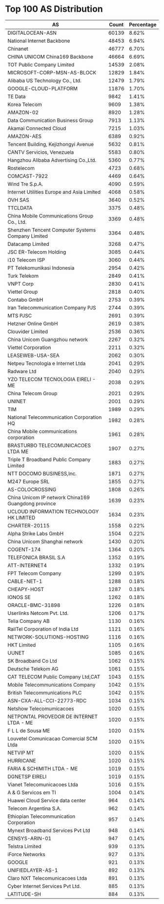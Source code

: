 # Top 100 AS Distribution
| AS | Count | Percentage |
|----|----|----|
| DIGITALOCEAN-ASN | 60139 | 8.62% |
| National Internet Backbone | 48453 | 6.94% |
| Chinanet | 46777 | 6.70% |
| CHINA UNICOM China169 Backbone | 46664 | 6.69% |
| TOT Public Company Limited | 14539 | 2.08% |
| MICROSOFT-CORP-MSN-AS-BLOCK | 12829 | 1.84% |
| Alibaba US Technology Co., Ltd. | 12479 | 1.79% |
| GOOGLE-CLOUD-PLATFORM | 11876 | 1.70% |
| TE Data | 9842 | 1.41% |
| Korea Telecom | 9609 | 1.38% |
| AMAZON-02 | 8920 | 1.28% |
| Data Communication Business Group | 7913 | 1.13% |
| Akamai Connected Cloud | 7215 | 1.03% |
| AMAZON-AES | 6389 | 0.92% |
| Tencent Building, Kejizhongyi Avenue | 5632 | 0.81% |
| CANTV Servicios, Venezuela | 5583 | 0.80% |
| Hangzhou Alibaba Advertising Co.,Ltd. | 5360 | 0.77% |
| Rostelecom | 4723 | 0.68% |
| COMCAST-7922 | 4469 | 0.64% |
| Wind Tre S.p.A. | 4090 | 0.59% |
| Internet Utilities Europe and Asia Limited | 4068 | 0.58% |
| OVH SAS | 3640 | 0.52% |
| TTCLDATA | 3375 | 0.48% |
| China Mobile Communications Group Co., Ltd. | 3369 | 0.48% |
| Shenzhen Tencent Computer Systems Company Limited | 3364 | 0.48% |
| Datacamp Limited | 3268 | 0.47% |
| JSC ER-Telecom Holding | 3085 | 0.44% |
| i10 Telecom ISP | 3060 | 0.44% |
| PT Telekomunikasi Indonesia | 2954 | 0.42% |
| Turk Telekom | 2849 | 0.41% |
| VNPT Corp | 2830 | 0.41% |
| Viettel Group | 2818 | 0.40% |
| Contabo GmbH | 2753 | 0.39% |
| Iran Telecommunication Company PJS | 2744 | 0.39% |
| MTS PJSC | 2691 | 0.39% |
| Hetzner Online GmbH | 2619 | 0.38% |
| Clouvider Limited | 2536 | 0.36% |
| China Unicom Guangzhou network | 2267 | 0.32% |
| Viettel Corporation | 2211 | 0.32% |
| LEASEWEB-USA-SEA | 2062 | 0.30% |
| Netpeu Tecnologia e Internet Ltda | 2041 | 0.29% |
| Radware Ltd | 2040 | 0.29% |
| YZO TELECOM TECNOLOGIA EIRELI - ME | 2038 | 0.29% |
| China Telecom Group | 2021 | 0.29% |
| UNINET | 2001 | 0.29% |
| TIM | 1989 | 0.29% |
| National Telecommunication Corporation HQ | 1982 | 0.28% |
| China Mobile communications corporation | 1961 | 0.28% |
| BRASTURBO TELECOMUNICACOES LTDA ME | 1907 | 0.27% |
| Triple T Broadband Public Company Limited | 1883 | 0.27% |
| NTT DOCOMO BUSINESS,Inc. | 1871 | 0.27% |
| M247 Europe SRL | 1855 | 0.27% |
| AS-COLOCROSSING | 1808 | 0.26% |
| China Unicom IP network China169 Guangdong province | 1639 | 0.23% |
| UCLOUD INFORMATION TECHNOLOGY HK LIMITED | 1634 | 0.23% |
| CHARTER-20115 | 1558 | 0.22% |
| Alpha Strike Labs GmbH | 1504 | 0.22% |
| China Unicom Shanghai network | 1430 | 0.20% |
| COGENT-174 | 1364 | 0.20% |
| TELEFONICA BRASIL S.A | 1352 | 0.19% |
| ATT-INTERNET4 | 1332 | 0.19% |
| FPT Telecom Company | 1299 | 0.19% |
| CABLE-NET-1 | 1288 | 0.18% |
| CHEAPY-HOST | 1287 | 0.18% |
| IONOS SE | 1262 | 0.18% |
| ORACLE-BMC-31898 | 1226 | 0.18% |
| Userlinks Netcom Pvt. Ltd. | 1206 | 0.17% |
| Telia Company AB | 1130 | 0.16% |
| RailTel Corporation of India Ltd | 1121 | 0.16% |
| NETWORK-SOLUTIONS-HOSTING | 1116 | 0.16% |
| HKT Limited | 1105 | 0.16% |
| UUNET | 1085 | 0.16% |
| SK Broadband Co Ltd | 1062 | 0.15% |
| Deutsche Telekom AG | 1061 | 0.15% |
| CAT TELECOM Public Company Ltd,CAT | 1043 | 0.15% |
| Mobile Telecommunications Company | 1042 | 0.15% |
| British Telecommunications PLC | 1042 | 0.15% |
| ASN-CXA-ALL-CCI-22773-RDC | 1034 | 0.15% |
| Netshow Telecomumicacoes | 1020 | 0.15% |
| NETPONTAL PROVEDOR DE INTERNET LTDA - ME | 1020 | 0.15% |
| F L L de Sousa ME | 1020 | 0.15% |
| Louvetel Comunicacao Comercial SCM Ltda | 1020 | 0.15% |
| NETVIP MT | 1020 | 0.15% |
| HURRICANE | 1020 | 0.15% |
| FARIA & SCHIMITH LTDA - ME | 1019 | 0.15% |
| DGNETSP EIRELI | 1019 | 0.15% |
| Vianet Telecomunicacoes Ltda | 1016 | 0.15% |
| A & G Servicos em TI | 1004 | 0.14% |
| Huawei Cloud Service data center | 964 | 0.14% |
| Telecom Argentina S.A. | 962 | 0.14% |
| Ethiopian Telecommunication Corporation | 957 | 0.14% |
| Mynext Broadband Services Pvt Ltd | 948 | 0.14% |
| CENSYS-ARIN-01 | 947 | 0.14% |
| Telstra Limited | 939 | 0.13% |
| iForce Networks | 927 | 0.13% |
| GOOGLE | 921 | 0.13% |
| UNIFIEDLAYER-AS-1 | 892 | 0.13% |
| Claro NXT Telecomunicacoes Ltda | 891 | 0.13% |
| Cyber Internet Services Pvt Ltd. | 885 | 0.13% |
| LATITUDE-SH | 884 | 0.13% |
